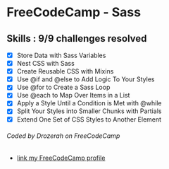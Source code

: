 # FreeCodeCamp - Sass

## Skills : 9/9 challenges resolved

- [x] Store Data with Sass Variables
- [x] Nest CSS with Sass
- [x] Create Reusable CSS with Mixins
- [x] Use @if and @else to Add Logic To Your Styles
- [x] Use @for to Create a Sass Loop
- [x] Use @each to Map Over Items in a List
- [x] Apply a Style Until a Condition is Met with @while
- [x] Split Your Styles into Smaller Chunks with Partials
- [x] Extend One Set of CSS Styles to Another Element

###### Coded by Drozerah on FreeCodeCamp

* [link my FreeCodeCamp profile](https://www.freecodecamp.org/drozerah)